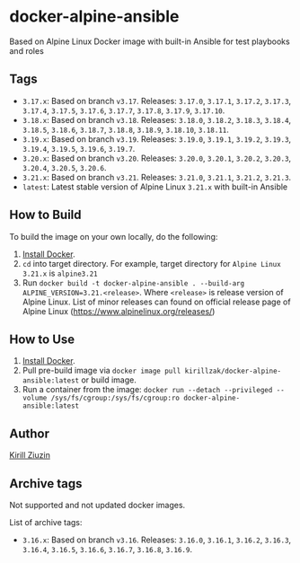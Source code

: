 # docker-alpine-ansible
Based on Alpine Linux Docker image with built-in Ansible for test playbooks and roles

## Tags

  - `3.17.x`: Based on branch `v3.17`. Releases: `3.17.0`, `3.17.1`, `3.17.2`, `3.17.3`, `3.17.4`, `3.17.5`, `3.17.6`, `3.17.7`, `3.17.8`, `3.17.9`, `3.17.10`.
  - `3.18.x`: Based on branch `v3.18`. Releases: `3.18.0`, `3.18.2`, `3.18.3`, `3.18.4`, `3.18.5`, `3.18.6`, `3.18.7`, `3.18.8`, `3.18.9`, `3.18.10`, `3.18.11`. 
  - `3.19.x`: Based on branch `v3.19`. Releases: `3.19.0`, `3.19.1`, `3.19.2`, `3.19.3`, `3.19.4`, `3.19.5`, `3.19.6`, `3.19.7`.
  - `3.20.x`: Based on branch `v3.20`. Releases: `3.20.0`, `3.20.1`, `3.20.2`, `3.20.3`, `3.20.4`, `3.20.5`, `3.20.6`.
  - `3.21.x`: Based on branch `v3.21`. Releases: `3.21.0`, `3.21.1`, `3.21.2`, `3.21.3`.
  - `latest`: Latest stable version of Alpine Linux `3.21.x` with built-in Ansible

## How to Build

To build the image on your own locally, do the following:

  1. [Install Docker](https://docs.docker.com/engine/installation/).
  2. `cd` into target directory. For example, target directory for `Alpine Linux 3.21.x` is `alpine3.21`
  3. Run `docker build -t docker-alpine-ansible . --build-arg ALPINE_VERSION=3.21.<release>`. Where `<release>` is release version of Alpine Linux. List of minor releases can found on official release page of Alpine Linux (https://www.alpinelinux.org/releases/)


## How to Use

  1. [Install Docker](https://docs.docker.com/engine/installation/).
  2. Pull pre-build image via `docker image pull kirillzak/docker-alpine-ansible:latest` or build image.
  3. Run a container from the image: `docker run --detach --privileged --volume /sys/fs/cgroup:/sys/fs/cgroup:ro docker-alpine-ansible:latest`

## Author

[Kirill Ziuzin](https://kirill-zak.ru/)

## Archive tags

Not supported and not updated docker images.

List of archive tags:
  - `3.16.x`: Based on branch `v3.16`. Releases: `3.16.0`, `3.16.1`, `3.16.2`, `3.16.3`, `3.16.4`, `3.16.5`, `3.16.6`, `3.16.7`, `3.16.8`, `3.16.9`.